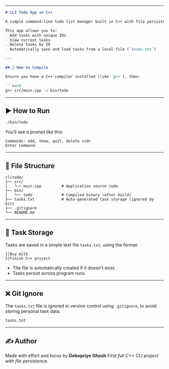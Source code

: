 
---

````markdown
# CLI Todo App in C++

A simple command-line todo list manager built in C++ with file persistence (created on Linux).

This app allows you to:
- Add tasks with unique IDs
- View current tasks
- Delete tasks by ID
- Automatically save and load tasks from a local file (`tasks.txt`)

---

## 🔧 How to Compile

Ensure you have a C++ compiler installed (like `g++`), then:

```bash
g++ src/main.cpp -o bin/todo
````

---

## ▶️ How to Run

```bash
./bin/todo
```

You’ll see a prompt like this:

```
Commands: add, show, quit, delete <id>
Enter Command:
```

---

## 📂 File Structure

```
clitodo/
├── src/
│   └── main.cpp         # Application source code
├── bin/
│   └── todo             # Compiled binary (after build)
├── tasks.txt            # Auto-generated task storage (ignored by Git)
├── .gitignore
└── README.md
```

---

## 💾 Task Storage

Tasks are saved in a simple text file `tasks.txt`, using the format:

```
1|Buy milk
2|Finish C++ project
```

* The file is automatically created if it doesn't exist.
* Tasks persist across program runs.

---

## ❌ Git Ignore

The `tasks.txt` file is ignored in version control using `.gitignore`, to avoid storing personal task data.

```gitignore
tasks.txt
```

---

## ✍️ Author

Made with effort and focus by **Debopriyo Ghosh**
*First full C++ CLI project with file persistence.*

